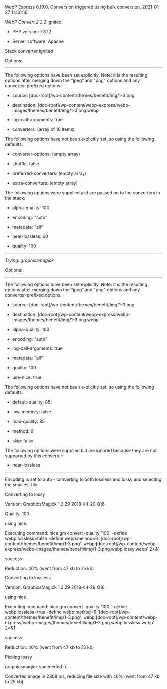 WebP Express 0.19.0. Conversion triggered using bulk conversion, 2021-01-27 14:31:16

*WebP Convert 2.3.2*  ignited.
- PHP version: 7.3.12
- Server software: Apache

Stack converter ignited

Options:
------------
The following options have been set explicitly. Note: it is the resulting options after merging down the "jpeg" and "png" options and any converter-prefixed options.
- source: [doc-root]/wp-content/themes/benefit/img/1-3.png
- destination: [doc-root]/wp-content/webp-express/webp-images/themes/benefit/img/1-3.png.webp
- log-call-arguments: true
- converters: (array of 10 items)

The following options have not been explicitly set, so using the following defaults:
- converter-options: (empty array)
- shuffle: false
- preferred-converters: (empty array)
- extra-converters: (empty array)

The following options were supplied and are passed on to the converters in the stack:
- alpha-quality: 100
- encoding: "auto"
- metadata: "all"
- near-lossless: 60
- quality: 100
------------


*Trying: graphicsmagick* 

Options:
------------
The following options have been set explicitly. Note: it is the resulting options after merging down the "jpeg" and "png" options and any converter-prefixed options.
- source: [doc-root]/wp-content/themes/benefit/img/1-3.png
- destination: [doc-root]/wp-content/webp-express/webp-images/themes/benefit/img/1-3.png.webp
- alpha-quality: 100
- encoding: "auto"
- log-call-arguments: true
- metadata: "all"
- quality: 100
- use-nice: true

The following options have not been explicitly set, so using the following defaults:
- default-quality: 85
- low-memory: false
- max-quality: 85
- method: 6
- skip: false

The following options were supplied but are ignored because they are not supported by this converter:
- near-lossless
------------

Encoding is set to auto - converting to both lossless and lossy and selecting the smallest file

Converting to lossy
Version: GraphicsMagick 1.3.29 2018-04-29 Q16 
Quality: 100. 
using nice
Executing command: nice gm convert -quality '100' -define webp:lossless=false -define webp:method=6 '[doc-root]/wp-content/themes/benefit/img/1-3.png' 'webp:[doc-root]/wp-content/webp-express/webp-images/themes/benefit/img/1-3.png.webp.lossy.webp' 2>&1
success
Reduction: 46% (went from 47 kb to 25 kb)

Converting to lossless
Version: GraphicsMagick 1.3.29 2018-04-29 Q16 
using nice
Executing command: nice gm convert -quality '100' -define webp:lossless=true -define webp:method=6 '[doc-root]/wp-content/themes/benefit/img/1-3.png' 'webp:[doc-root]/wp-content/webp-express/webp-images/themes/benefit/img/1-3.png.webp.lossless.webp' 2>&1
success
Reduction: 46% (went from 47 kb to 25 kb)

Picking lossy
graphicsmagick succeeded :)

Converted image in 2308 ms, reducing file size with 46% (went from 47 kb to 25 kb)
